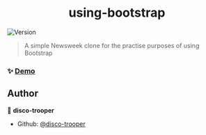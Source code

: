 <h1 align="center">using-bootstrap</h1>
<p>
  <img alt="Version" src="https://img.shields.io/badge/version-1.0.4-blue.svg?cacheSeconds=2592000" />
</p>

> A simple Newsweek clone for the practise purposes of using Bootstrap

### ✨ [Demo](https://disco-trooper.github.io/using-bootstrap/)

## Author

👤 **disco-trooper**

- Github: [@disco-trooper](https://github.com/disco-trooper)
